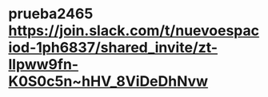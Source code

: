 # prueba2465 https://join.slack.com/t/nuevoespaciod-1ph6837/shared_invite/zt-llpww9fn-K0S0c5n~hHV_8ViDeDhNvw
